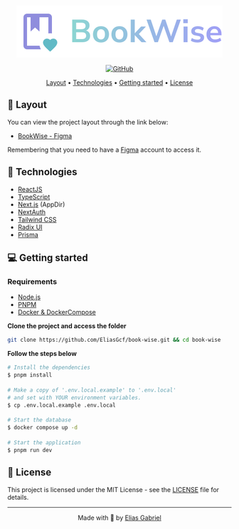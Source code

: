 <p align="center">
  <img src=".github/logo.svg">
</p>

<p align="center">
  <a href="LICENSE"><img alt="GitHub" src="https://img.shields.io/github/license/EliasGcf/book-wise?color=%239694F5"></a>
</p>

<p align="center">
  <a href="#-layout">Layout</a> •
  <a href="#-technologies">Technologies</a> •
  <a href="#-getting-started">Getting started</a> •
  <a href="#-license">License</a>
</p>

## 🔖 Layout

You can view the project layout through the link below:

<!-- TODO: Fix link -->
- [BookWise - Figma](https://www.figma.com/@rocketseat)

Remembering that you need to have a [Figma](http://figma.com) account to access it.

## 🚀 Technologies

- [ReactJS](https://reactjs.org/)
- [TypeScript](https://www.typescriptlang.org/)
- [Next.js](https://nextjs.org/) (AppDir)
- [NextAuth](https://next-auth.js.org/)
- [Tailwind CSS](https://tailwindcss.com/)
- [Radix UI](https://www.radix-ui.com/)
- [Prisma](https://www.prisma.io/)

## 💻 Getting started

### Requirements

- [Node.js](https://nodejs.org/en/)
- [PNPM](https://pnpm.io/)
- [Docker & DockerCompose](https://docs.docker.com/)

**Clone the project and access the folder**

```bash
git clone https://github.com/EliasGcf/book-wise.git && cd book-wise
```

**Follow the steps below**

```bash
# Install the dependencies
$ pnpm install

# Make a copy of '.env.local.example' to '.env.local'
# and set with YOUR environment variables.
$ cp .env.local.example .env.local

# Start the database
$ docker compose up -d

# Start the application
$ pnpm run dev
```

## 📝 License

This project is licensed under the MIT License - see the [LICENSE](LICENSE) file for details.

---

<p align="center">
  Made with 💜 by <a href="https://www.linkedin.com/in/eliasgcf/">Elias Gabriel</a>
</p>
